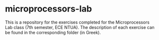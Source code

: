 # microprocessors-lab

This is a repository for the exercises completed for the Microprocessors Lab class (7th semester, ECE NTUA). The description of each exercise can be found in the corresponding folder (in Greek).
